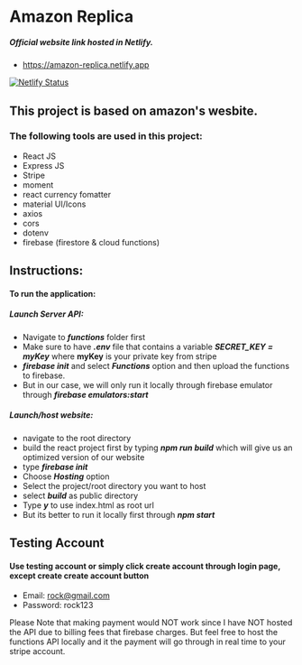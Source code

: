 # Amazon Replica

##### Official website link hosted in Netlify.
- https://amazon-replica.netlify.app

[![Netlify Status](https://api.netlify.com/api/v1/badges/fa19f330-b17b-4799-a38f-ae7e6def3da8/deploy-status)](https://app.netlify.com/sites/amazon-replica/deploys)

## This project is based on amazon's wesbite. 
### The following tools are used in this project:
- React JS
- Express JS
- Stripe
- moment
- react currency fomatter
- material UI/Icons
- axios
- cors
- dotenv
- firebase (firestore & cloud functions)

## Instructions:
#### To run the application: 
##### Launch Server API:
- Navigate to ***functions*** folder first
- Make sure to have ***.env*** file that contains a variable ***SECRET_KEY = myKey*** where **myKey** is your private key from stripe
- ***firebase init*** and select ***Functions*** option and then upload the functions to firebase.
- But in our case, we will only run it locally through firebase emulator through ***firebase emulators:start***

##### Launch/host website:
- navigate to the root directory
- build the react project first by typing ***npm run build*** which will give us an optimized version of our website
- type ***firebase init***
- Choose ***Hosting*** option
- Select the project/root directory you want to host 
- select ***build*** as public directory
- Type ***y*** to use index.html as root url
- But its better to run it locally first through ***npm start***

## Testing Account
#### Use testing account or simply click create account through login page, except create create account button
- Email: rock@gmail.com
- Password: rock123

Please Note that making payment would NOT work since I have NOT hosted the API due to billing fees that firebase charges. But feel free to host the functions API locally and it the payment will go through in real time to your stripe account. 